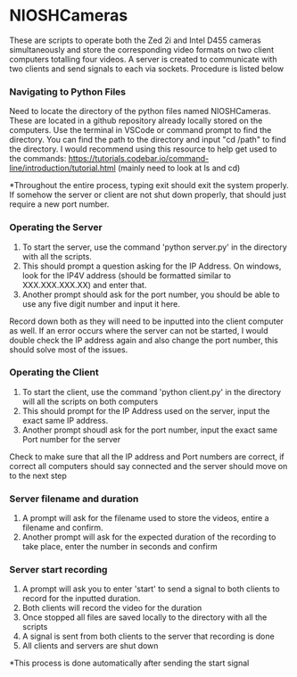 # NIOSHCameras
These are scripts to operate both the Zed 2i and Intel D455 cameras simultaneously and store the corresponding video formats on two client computers totalling four videos. A server is created to communicate with two clients and send signals to each via sockets. Procedure is listed below 

### Navigating to Python Files
Need to locate the directory of the python files named NIOSHCameras. These are located in a github repository already locally stored on the computers. Use the terminal in VSCode or command prompt to find the directory. You can find the path to the directory and input "cd /path" to find the directory. I would recommend using this resource to help get used to the commands: https://tutorials.codebar.io/command-line/introduction/tutorial.html (mainly need to look at ls and cd)

*Throughout the entire process, typing exit should exit the system properly. If somehow the server or client are not shut down properly, that should just require a new port number.

### Operating the Server
1. To start the server, use the command 'python server.py' in the directory with all the scripts. 
2. This should prompt a question asking for the IP Address. On windows, look for the IP4V address (should be formatted similar to XXX.XXX.XXX.XX) and enter that. 
3. Another prompt should ask for the port number, you should be able to use any five digit number and input it here. 

Record down both as they will need to be inputted into the client computer as well. If an error occurs where the server can not be started, I would double check the IP address again and also change the port number, this should solve most of the issues. 

### Operating the Client
1. To start the client, use the command 'python client.py' in the directory will all the scripts on both computers
2. This should prompt for the IP Address used on the server, input the exact same IP address.
3. Another prompt shoudl ask for the port number, input the exact same Port number for the server

Check to make sure that all the IP address and Port numbers are correct, if correct all computers should say connected and the server should move on to the next step

### Server filename and duration
1. A prompt will ask for the filename used to store the videos, entire a filename and confirm.
2. Another prompt will ask for the expected duration of the recording to take place, enter the number in seconds and confirm

### Server start recording
1. A prompt will ask you to enter 'start' to send a signal to both clients to record for the inputted duration.
2. Both clients will record the video for the duration
3. Once stopped all files are saved locally to the directory with all the scripts
4. A signal is sent from both clients to the server that recording is done
5. All clients and servers are shut down 

*This process is done automatically after sending the start signal 

